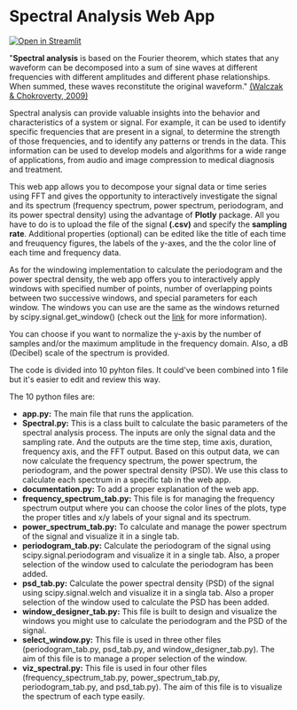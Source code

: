 # Spectral Analysis Web App

[![**Open in Streamlit**](https://static.streamlit.io/badges/streamlit_badge_black_white.svg)](https://omaralkousa-spectral-analysis-web-app-app-yfnwbj.streamlit.app/)

"**Spectral analysis** is based on the Fourier theorem, which states that any waveform can be decomposed into a sum of sine waves at different frequencies with different amplitudes and different phase relationships. When summed, these waves reconstitute the original waveform." [(Walczak & Chokroverty, 2009)](https://doi.org/10.1016/B978-0-7506-7584-0.00012-4)

Spectral analysis can provide valuable insights into the behavior and characteristics of a system or signal. For example, it can be used to identify specific frequencies that are present in a signal, to determine the strength of those frequencies, and to identify any patterns or trends in the data. This information can be used to develop models and algorithms for a wide range of applications, from audio and image compression to medical diagnosis and treatment.

This web app allows you to decompose your signal data or time series using FFT and gives the opportunity to interactively investigate the signal and its spectrum (frequency spectrum, power spectrum, periodogram, and its power spectral density) using the advantage of **Plotly** package. All you have to do is to upload the file of the signal **(.csv)** and specify the **sampling rate**. Additional properties (optional) can be edited like the title of each time and freuquency figures, the labels of the y-axes, and the the color line of each time and frequency data.

As for the windowing implementation to calculate the periodogram and the power spectral density, the web app offers you to interactively apply windows with specified number of points, number of overlapping points between two successive windows, and special parameters for each window. The windows you can use are the same as the windows returned by scipy.signal.get_window() (check out the [link](https://docs.scipy.org/doc/scipy/reference/generated/scipy.signal.get_window.html) for more information).

You can choose if you want to normalize the y-axis by the number of samples and/or the maximum amplitude in the frequency domain. Also, a dB (Decibel) scale of the spectrum is provided.



The code is divided into 10 pyhton files. It could've been combined into 1 file but it's easier to edit and review this way.

The 10 python files are:
- **app.py:** The main file that runs the application.
- **Spectral.py:** This is a class built to calculate the basic parameters of the spectral analysis process. The inputs are only the signal data and the sampling rate. And the outputs are the time step, time axis, duration, frequency axis, and the FFT output. Based on this output data, we can now calculate the frequency spectrum, the power spectrum, the periodogram, and the power spectral density (PSD). We use this class to calculate each spectrum in a specific tab in the web app.
- **documentation.py:** To add a proper explanation of the web app.
- **frequency_spectrum_tab.py:** This file is for managing the frequency spectrum output where you can choose the color lines of the plots, type the proper titles and x/y labels of your signal and its spectrum.
- **power_spectrum_tab.py:** To calculate and manage the power spectrum of the signal and visualize it in a single tab.
- **periodogram_tab.py:** Calculate the periodogram of the signal using scipy.signal.periodogram and visualize it in a single tab. Also, a proper selection of the window used to calculate the periodogram has been added.
- **psd_tab.py:** Calculate the power spectral density (PSD) of the signal using scipy.signal.welch and visualize it in a singla tab. Also a proper selection of the window used to calculate the PSD has been added.
- **window_designer_tab.py:** This file is built to design and visualize the windows you might use to calculate the periodogram and the PSD of the signal.
- **select_window.py:** This file is used in three other files (periodogram_tab.py, psd_tab.py, and window_designer_tab.py). The aim of this file is to manage a proper selection of the window.
- **viz_spectral.py:** This file is used in four other files (frequency_spectrum_tab.py, power_spectrum_tab.py, periodogram_tab.py, and psd_tab.py). The aim of this file is to visualize the spectrum of each type easily.
